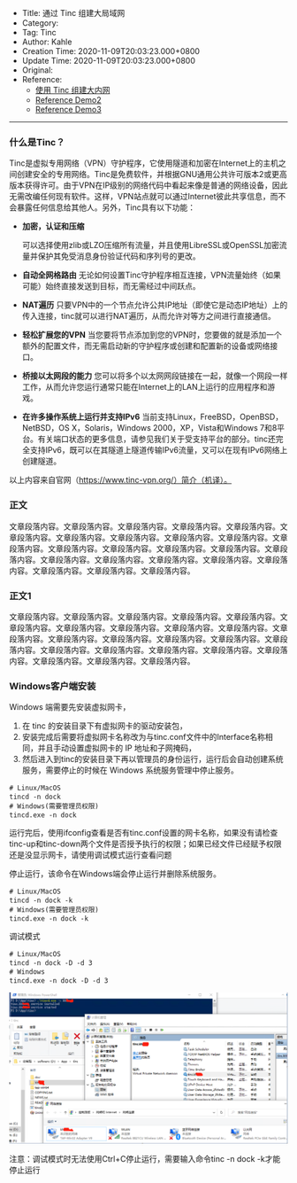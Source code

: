 - Title: 通过 Tinc 组建大局域网
- Category:
- Tag: Tinc
- Author: Kahle
- Creation Time: 2020-11-09T20:03:23.000+0800
- Update Time: 2020-11-09T20:03:23.000+0800
- Original:
- Reference:
  - [使用 Tinc 组建大内网](https://zimiao.moe/posts/53555/)
  - [Reference Demo2](https://github.com/kahlkn)
  - [Reference Demo3](https://github.com/kahlkn)

---

### 什么是Tinc？

Tinc是虚拟专用网络（VPN）守护程序，它使用隧道和加密在Internet上的主机之间创建安全的专用网络。Tinc是免费软件，并根据GNU通用公共许可版本2或更高版本获得许可。由于VPN在IP级别的网络代码中看起来像是普通的网络设备，因此无需改编任何现有软件。这样，VPN站点就可以通过Internet彼此共享信息，而不会暴露任何信息给其他人。另外，Tinc具有以下功能：

- **加密，认证和压缩**

  可以选择使用zlib或LZO压缩所有流量，并且使用LibreSSL或OpenSSL加密流量并保护其免受消息身份验证代码和序列号的更改。

- **自动全网格路由**
  无论如何设置Tinc守护程序相互连接，VPN流量始终（如果可能）始终直接发送到目标，而无需经过中间跃点。

- **NAT遍历**
  只要VPN中的一个节点允许公共IP地址（即使它是动态IP地址）上的传入连接，tinc就可以进行NAT遍历，从而允许对等方之间进行直接通信。

- **轻松扩展您的VPN**
  当您要将节点添加到您的VPN时，您要做的就是添加一个额外的配置文件，而无需启动新的守护程序或创建和配置新的设备或网络接口。

- **桥接以太网段的能力**
  您可以将多个以太网网段链接在一起，就像一个网段一样工作，从而允许您运行通常只能在Internet上的LAN上运行的应用程序和游戏。

- **在许多操作系统上运行并支持IPv6**
  当前支持Linux，FreeBSD，OpenBSD，NetBSD，OS X，Solaris，Windows 2000，XP，Vista和Windows 7和8平台。有关端口状态的更多信息，请参见我们关于受支持平台的部分。tinc还完全支持IPv6，既可以在其隧道上隧道传输IPv6流量，又可以在现有IPv6网络上创建隧道。

以上内容来自官网（https://www.tinc-vpn.org/）简介（机译）。




### 正文

文章段落内容。文章段落内容。文章段落内容。文章段落内容。文章段落内容。文章段落内容。文章段落内容。文章段落内容。文章段落内容。文章段落内容。文章段落内容。文章段落内容。文章段落内容。文章段落内容。文章段落内容。文章段落内容。文章段落内容。文章段落内容。文章段落内容。文章段落内容。文章段落内容。文章段落内容。文章段落内容。文章段落内容。


### 正文1

文章段落内容。文章段落内容。文章段落内容。文章段落内容。文章段落内容。文章段落内容。文章段落内容。文章段落内容。文章段落内容。文章段落内容。文章段落内容。文章段落内容。文章段落内容。文章段落内容。文章段落内容。文章段落内容。文章段落内容。文章段落内容。文章段落内容。文章段落内容。文章段落内容。文章段落内容。文章段落内容。文章段落内容。

### Windows客户端安装

Windows 端需要先安装虚拟网卡，

1. 在 tinc 的安装目录下有虚拟网卡的驱动安装包，
2. 安装完成后需要将虚拟网卡名称改为与tinc.conf文件中的Interface名称相同，并且手动设置虚拟网卡的 IP 地址和子网掩码，
3. 然后进入到tinc的安装目录下再以管理员的身份运行，运行后会自动创建系统服务，需要停止的时候在 Windows 系统服务管理中停止服务。

```
# Linux/MacOS
tincd -n dock
# Windows(需要管理员权限)
tincd.exe -n dock
```

运行完后，使用ifconfig查看是否有tinc.conf设置的网卡名称，如果没有请检查tinc-up和tinc-down两个文件是否授予执行的权限；如果已经文件已经赋予权限还是没显示网卡，请使用调试模式运行查看问题

停止运行，该命令在Windows端会停止运行并删除系统服务。

```
# Linux/MacOS
tincd -n dock -k
# Windows(需要管理员权限)
tincd.exe -n dock -k
```

调试模式

```
# Linux/MacOS
tincd -n dock -D -d 3
# Windows
tincd.exe -n dock -D -d 3
```



![Windows 下 Tinc 服务注册和启动](通过Tinc组建大局域网.assets/Windows下Tinc服务注册和启动.png)



注意：调试模式时无法使用Ctrl+C停止运行，需要输入命令tinc -n dock -k才能停止运行